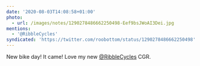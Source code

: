 ```yaml
---
date: '2020-08-03T14:08:58+01:00'
photo:
  - url: /images/notes/1290278486662250498-Eef9bsJWoAI3Dei.jpg
mentions:
  - '@RibbleCycles'
syndicated: 'https://twitter.com/roobottom/status/1290278486662250498'
---
```

New bike day! It came! Love my new [@RibbleCycles](https://twitter.com/@RibbleCycles) CGR. 
